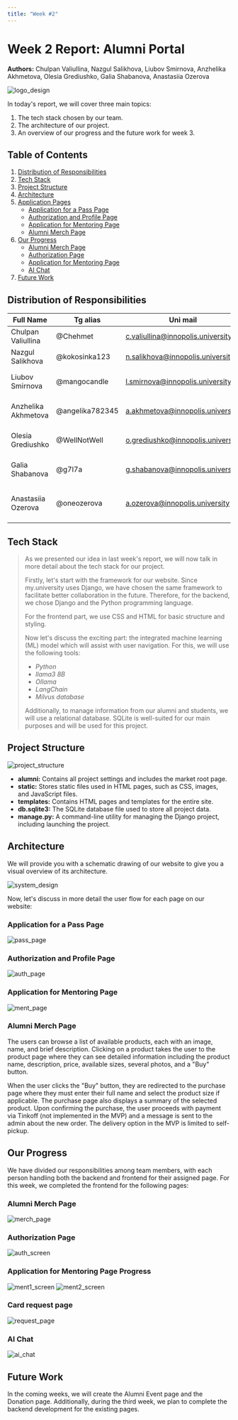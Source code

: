 ```yaml
---
title: "Week #2"
---
```


# Week 2 Report: Alumni Portal

**Authors:** Chulpan Valiullina, Nazgul Salikhova, Liubov Smirnova, Anzhelika Akhmetova, Olesia Grediushko, Galia Shabanova, Anastasiia Ozerova

![logo_design](/2024/Alumni/logo_design.png)

In today's report, we will cover three main topics:
1. The tech stack chosen by our team.
2. The architecture of our project.
3. An overview of our progress and the future work for week 3.

## Table of Contents
1. [Distribution of Responsibilities](#distribution-of-responsibilities)
2. [Tech Stack](#tech-stack)
3. [Project Structure](#project-structure)
4. [Architecture](#architecture)
5. [Application Pages](#application-pages)
   - [Application for a Pass Page](#application-for-a-pass-page)
   - [Authorization and Profile Page](#authorization-and-profile-page)
   - [Application for Mentoring Page](#application-for-mentoring-page)
   - [Alumni Merch Page](#alumni-merch-page)
6. [Our Progress](#our-progress)
   - [Alumni Merch Page](#alumni-merch-page-progress)
   - [Authorization Page](#authorization-page-progress)
   - [Application for Mentoring Page](#application-for-mentoring-page-progress)
   - [AI Chat](#ai-chat)
7. [Future Work](#future-work)

## Distribution of Responsibilities

| Full Name             | Tg alias       | Uni mail                        | Role                |
|-----------------------|----------------|---------------------------------|---------------------|
| Chulpan Valiullina    | @Chehmet       | c.valiullina@innopolis.university | ML engineer         |
| Nazgul Salikhova      | @kokosinka123  | n.salikhova@innopolis.university | ML engineer         |
| Liubov Smirnova       | @mangocandle   | l.smirnova@innopolis.university  | Frontend & Backend  |
| Anzhelika Akhmetova   | @angelika782345| a.akhmetova@innopolis.university | Frontend & Backend  |
| Olesia Grediushko     | @WellNotWell   | o.grediushko@innopolis.university | Frontend & Backend  |
| Galia Shabanova       | @g7l7a         | g.shabanova@innopolis.university | Frontend & Backend  |
| Anastasiia Ozerova    | @oneozerova    | a.ozerova@innopolis.university   | Product Manager & Report Writer |

## Tech Stack

> As we presented our idea in last week's report, we will now talk in more detail about the tech stack for our project.
>
> Firstly, let's start with the framework for our website. Since my.university uses Django, we have chosen the same framework to facilitate better collaboration in the future. Therefore, for the backend, we chose Django and the Python programming language.
>
> For the frontend part, we use CSS and HTML for basic structure and styling.
>
> Now let's discuss the exciting part: the integrated machine learning (ML) model which will assist with user navigation. For this, we will use the following tools:
> - *Python*
> - *llama3 8B*
> - *Ollama*
> - *LangChain*
> - *Milvus database*
>
> Additionally, to manage information from our alumni and students, we will use a relational database. SQLite is well-suited for our main purposes and will be used for this project.

## Project Structure

![project_structure](/2024/Alumni/project_structure.png)

- **alumni:** Contains all project settings and includes the market root page.
- **static:** Stores static files used in HTML pages, such as CSS, images, and JavaScript files.
- **templates:** Contains HTML pages and templates for the entire site.
- **db.sqlite3:** The SQLite database file used to store all project data.
- **manage.py:** A command-line utility for managing the Django project, including launching the project.

## Architecture

We will provide you with a schematic drawing of our website to give you a visual overview of its architecture.

![system_design](/2024/Alumni/system_design.jpg)

Now, let's discuss in more detail the user flow for each page on our website:

### Application for a Pass Page
![pass_page](/2024/Alumni/pass_page.png)

### Authorization and Profile Page
![auth_page](/2024/Alumni/auth_page.png)

### Application for Mentoring Page
![ment_page](/2024/Alumni/ment_page.png)

### Alumni Merch Page

The users can browse a list of available products, each with an image, name, and brief description. Clicking on a product takes the user to the product page where they can see detailed information including the product name, description, price, available sizes, several photos, and a "Buy" button.

When the user clicks the "Buy" button, they are redirected to the purchase page where they must enter their full name and select the product size if applicable. The purchase page also displays a summary of the selected product. Upon confirming the purchase, the user proceeds with payment via Tinkoff (not implemented in the MVP) and a message is sent to the admin about the new order. The delivery option in the MVP is limited to self-pickup.

## Our Progress

We have divided our responsibilities among team members, with each person handling both the backend and frontend for their assigned page. For this week, we completed the frontend for the following pages:

### Alumni Merch Page
![merch_page](/2024/Alumni/merch_page1.png)

### Authorization Page
![auth_screen](/2024/Alumni/auth_screen.png)

### Application for Mentoring Page Progress
![ment1_screen](/2024/Alumni/ment1_screen.png)
![ment2_screen](/2024/Alumni/ment2_screen.png)

### Card request page
![request_page](/2024/Alumni/request_page.jpg)

### AI Chat
![ai_chat](/2024/Alumni/ai_chat.jpg)

## Future Work

In the coming weeks, we will create the Alumni Event page and the Donation page. Additionally, during the third week, we plan to complete the backend development for the existing pages.

